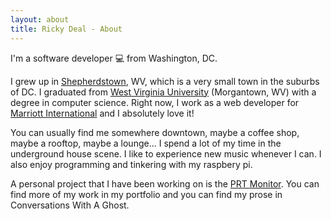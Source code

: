 ```yaml
---
layout: about
title: Ricky Deal - About
---
```


I'm a software developer 💻 from Washington, DC.

I grew up in [Shepherdstown](http://shepherdstown.info), WV, which is a very small town in the suburbs of DC. I graduated from [West Virginia University](https://www.wvu.edu) (Morgantown, WV) with a degree in computer science. Right now, I work as a web developer for [Marriott International](https://www.marriott.com/marriott/aboutmarriott.mi) and I absolutely love it!

You can usually find me somewhere downtown, maybe a coffee shop, maybe a rooftop, maybe a lounge... I spend a lot of my time in the underground house scene. I like to experience new music whenever I can. I also enjoy programming and tinkering with my raspbery pi.

A personal project that I have been working on is the [PRT Monitor](https://github.com/rainerdeal/PRT-Monitor). You can find more of my work in my portfolio and you can find my prose in Conversations With A Ghost.
